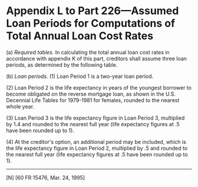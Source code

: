 # Appendix L to Part 226—Assumed Loan Periods for Computations of Total Annual Loan Cost Rates


(a) *Required tables.* In calculating the total annual loan cost rates in accordance with appendix K of this part, creditors shall assume three loan periods, as determined by the following table. 


(b) *Loan periods.* (1) Loan Period 1 is a two-year loan period. 


(2) Loan Period 2 is the life expectancy in years of the youngest borrower to become obligated on the reverse mortgage loan, as shown in the U.S. Decennial Life Tables for 1979-1981 for females, rounded to the nearest whole year. 


(3) Loan Period 3 is the life expectancy figure in Loan Period 3, multiplied by 1.4 and rounded to the nearest full year (life expectancy figures at .5 have been rounded up to 1). 


(4) At the creditor's option, an additional period may be included, which is the life expectancy figure in Loan Period 2, multiplied by .5 and rounded to the nearest full year (life expectancy figures at .5 have been rounded up to 1).



---

[N] [60 FR 15476, Mar. 24, 1995]




